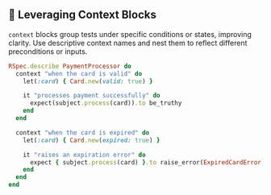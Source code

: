 ## 📂 Leveraging Context Blocks

`context` blocks group tests under specific conditions or states, improving clarity. Use descriptive context names and nest them to reflect different preconditions or inputs.

```ruby
RSpec.describe PaymentProcessor do
  context "when the card is valid" do
    let(:card) { Card.new(valid: true) }

    it "processes payment successfully" do
      expect(subject.process(card)).to be_truthy
    end
  end

  context "when the card is expired" do
    let(:card) { Card.new(expired: true) }

    it "raises an expiration error" do
      expect { subject.process(card) }.to raise_error(ExpiredCardError)
    end
  end
end
```
